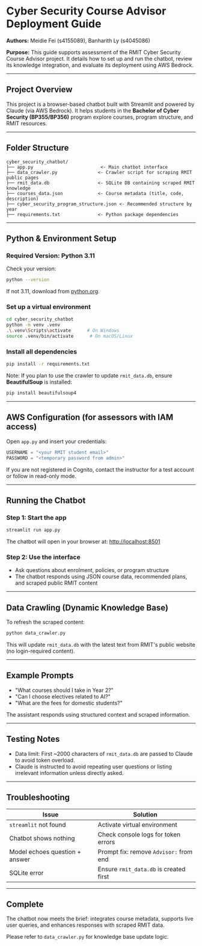 # Cyber Security Course Advisor Deployment Guide

**Authors:** Meidie Fei (s4155089), Banharith Ly (s4045086)

**Purpose:** This guide supports assessment of the RMIT Cyber Security Course Advisor project. It details how to set up and run the chatbot, review its knowledge integration, and evaluate its deployment using AWS Bedrock.

---

## Project Overview

This project is a browser-based chatbot built with Streamlit and powered by Claude (via AWS Bedrock). It helps students in the **Bachelor of Cyber Security (BP355/BP356)** program explore courses, program structure, and RMIT resources.

---

## Folder Structure

```
cyber_security_chatbot/
├── app.py                         <- Main chatbot interface
├── data_crawler.py               <- Crawler script for scraping RMIT public pages
├── rmit_data.db                  <- SQLite DB containing scraped RMIT knowledge
├── courses_data.json             <- Course metadata (title, code, description)
├── cyber_security_program_structure.json <- Recommended structure by year
├── requirements.txt              <- Python package dependencies
```

---

## Python & Environment Setup

### Required Version: Python 3.11

Check your version:

```bash
python --version
```

If not 3.11, download from [python.org](https://www.python.org/downloads/release/python-3110/).

### Set up a virtual environment

```bash
cd cyber_security_chatbot
python -m venv .venv
.\.venv\Scripts\activate      # On Windows
source .venv/bin/activate      # On macOS/Linux
```

### Install all dependencies

```bash
pip install -r requirements.txt
```

Note: If you plan to use the crawler to update `rmit_data.db`, ensure **BeautifulSoup** is installed:

```bash
pip install beautifulsoup4
```

---

## AWS Configuration (for assessors with IAM access)

Open `app.py` and insert your credentials:

```python
USERNAME = "<your RMIT student email>"
PASSWORD = "<temporary password from admin>"
```

If you are not registered in Cognito, contact the instructor for a test account or follow in read-only mode.

---

## Running the Chatbot

### Step 1: Start the app

```bash
streamlit run app.py
```

The chatbot will open in your browser at:
[http://localhost:8501](http://localhost:8501)

### Step 2: Use the interface

* Ask questions about enrolment, policies, or program structure
* The chatbot responds using JSON course data, recommended plans, and scraped public RMIT content

---

## Data Crawling (Dynamic Knowledge Base)

To refresh the scraped content:

```bash
python data_crawler.py
```

This will update `rmit_data.db` with the latest text from RMIT's public website (no login-required content).

---

## Example Prompts

* "What courses should I take in Year 2?"
* "Can I choose electives related to AI?"
* "What are the fees for domestic students?"

The assistant responds using structured context and scraped information.

---

## Testing Notes

* Data limit: First \~2000 characters of `rmit_data.db` are passed to Claude to avoid token overload.
* Claude is instructed to avoid repeating user questions or listing irrelevant information unless directly asked.

---

## Troubleshooting

| Issue                          | Solution                               |
| ------------------------------ | -------------------------------------- |
| `streamlit` not found          | Activate virtual environment           |
| Chatbot shows nothing          | Check console logs for token errors    |
| Model echoes question + answer | Prompt fix: remove `Advisor:` from end |
| SQLite error                   | Ensure `rmit_data.db` is created first |

---

## Complete

The chatbot now meets the brief: integrates course metadata, supports live user queries, and enhances responses with scraped RMIT data.

Please refer to `data_crawler.py` for knowledge base update logic.